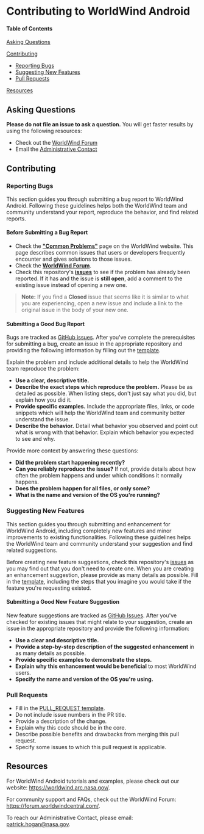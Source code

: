 # Contributing to WorldWind Android

#### Table of Contents

[Asking Questions](#asking-questions)

[Contributing](#contributing)
- [Reporting Bugs](#reporting-bugs)
- [Suggesting New Features](#suggesting-new-features)
- [Pull Requests](#pull-requests)

[Resources](#resources)

## Asking Questions

**Please do not file an issue to ask a question.** You will get faster results by using the following resources:

- Check out the [WorldWind Forum](https://forum.worldwindcentral.com/)
- Email the [Administrative Contact](mailto:patrick.hogan@nasa.gov)

## Contributing

### Reporting Bugs

This section guides you through submitting a bug report to WorldWind Android. Following these guidelines helps both the
WorldWind team and community understand your report, reproduce the behavior, and find related reports.

#### Before Submitting a Bug Report

* Check the [**"Common Problems"**](https://worldwind.arc.nasa.gov/web/tutorials/common-problems/) page on the WorldWind
website. This page describes common issues that users or developers frequently encounter and gives solutions to those issues.
* Check the [**WorldWind Forum**](https://forum.worldwindcentral.com/forum/worldwind-android-wwa/android-discussion).
* Check this repository's [**issues**](https://github.com/NASAWorldWind/WorldWindAndroid/issues) to see if the problem has
already been reported. If it has and the issue is **still open**, add a comment to the existing issue instead of opening
a new one.

> **Note:** If you find a **Closed** issue that seems like it is similar to what you are experiencing, open a new issue
and include a link to the original issue in the body of your new one.

#### Submitting a Good Bug Report

Bugs are tracked as [GitHub issues](https://guides.github.com/features/issues/). After you've complete the prerequisites
for submitting a bug, create an issue in the appropriate repository and providing the following information by filling out
the [template](ISSUE_TEMPLATE.md).

Explain the problem and include additional details to help the WorldWind team reproduce the problem:

* **Use a clear, descriptive title.**
* **Describe the exact steps which reproduce the problem.** Please be as detailed as possible. When listing steps, don't
just say what you did, but explain how you did it.
* **Provide specific examples.** Include the appropriate files, links, or code snippets which will help the WorldWind
team and community better understand the issue.
* **Describe the behavior.** Detail what behavior you observed and point out what is wrong with that behavior. Explain
which behavior you expected to see and why.

Provide more context by answering these questions:

* **Did the problem start happening recently?**
* **Can you reliably reproduce the issue?** If not, provide details about how often the problem happens and under which
conditions it normally happens.
* **Does the problem happen for all files, or only some?**
* **What is the name and version of the OS you're running?**

### Suggesting New Features

This section guides you through submitting and enhancement for WorldWind Android, including completely new features and minor
improvements to existing functionalities. Following these guidelines helps the WorldWind team and community understand
your suggestion and find related suggestions.

Before creating new feature suggestions, check this repository's [issues](https://github.com/NASAWorldWind/WorldWindAndroid/issues)
as you may find out that you don't need to create one. When you are creating an enhancement suggestion, please provide as many details as possible. Fill in the [template](ISSUE_TEMPLATE.md), including the steps that you imagine you would take if the feature you're requesting existed.

#### Submitting a Good New Feature Suggestion

New feature suggestions are tracked as [GitHub Issues](https://guides.github.com/features/issues/). After you've checked for existing issues that might relate to your suggestion, create an issue
in the appropriate repository and provide the following information:

* **Use a clear and descriptive title.**
* **Provide a step-by-step description of the suggested enhancement** in as many details as possible.
* **Provide specific examples to demonstrate the steps.**
* **Explain why this enhancement would be beneficial** to most WorldWind users.
* **Specify the name and version of the OS you're using.**

### Pull Requests

* Fill in the [PULL_REQUEST template](PULL_REQUEST_TEMPLATE.md).
* Do not include issue numbers in the PR title.
* Provide a description of the change.
* Explain why this code should be in the core.
* Describe possible benefits and drawbacks from merging this pull request.
* Specify some issues to which this pull request is applicable.

## Resources

For WorldWind Android tutorials and examples, please check out our website: https://worldwind.arc.nasa.gov/.

For community support and FAQs, check out the WorldWind Forum: https://forum.worldwindcentral.com/.

To reach our Administrative Contact, please email: [patrick.hogan@nasa.gov](mailto:patrick.hogan@nasa.gov).
